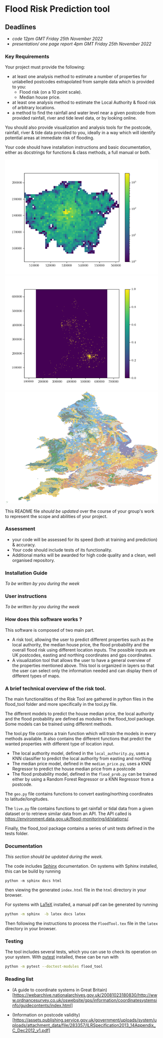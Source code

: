 # Flood Risk Prediction tool

## Deadlines
-  *code 12pm GMT Friday 25th November 2022*
-  *presentation/ one page report 4pm GMT Friday 25th November 2022*

### Key Requirements

Your project must provide the following:

 - at least one analysis method to estimate a number of properties for unlabelled postcodes extrapolated from sample data which is provided to you:
    - Flood risk (on a 10 point scale).
    - Median house price.
 - at least one analysis method to estimate the Local Authority & flood risk of arbitrary locations. 
 - a method to find the rainfall and water level near a given postcode from provided rainfall, river and tide level data, or by looking online.

 You should also provide visualization and analysis tools for the postcode, rainfall, river & tide data provided to you, ideally in a way which will identify potential areas at immediate risk of flooding.
 
 Your code should have installation instructions and basic documentation, either as docstrings for functions & class methods, a full manual or both.

![London postcode density](images/LondonPostcodeDensity.png)
![England Flood Risk](images/EnglandFloodRisk.png)
![UK soil types](images/UKSoilTypes.png)

This README file *should be updated* over the course of your group's work to represent the scope and abilities of your project.

### Assessment

 - your code will be assessed for its speed (both at training and prediction) & accuracy.
 - Your code should include tests of its functionality.
 - Additional marks will be awarded for high code quality and a clean, well organised repository.

 ### Installation Guide

*To be written by you during the week*

### User instructions

*To be written by you during the week*

### How does this software works ?

This software is composed of two main part. 

* A risk tool, allowing the user to predict different properties such as the local authority, the median house price, the flood probability and the overall flood risk using different location inputs. The possible inputs are UK postcodes, easting and northing coordinates and gps coordinates. 
* A visualization tool that allows the user to have a general overview of the properties mentioned above. This tool is organized in layers so that the user can select only the information needed and can display them of different types of maps. 


### A brief technical overview of the risk tool.

The main functionalities of the Risk Tool are gathered in python files in the flood_tool folder and more specifically in the tool.py file. 

The different models to predict the house median price, the local authority and the flood probability are defined as modules in the flood_tool package. Some models can be trained using different methods. 

The tool.py file contains a train function which will train the models in every methods available. It also contains the different functions that predict the wanted properties with different type of location input. 

* The local authority model, defined in the `local_authority.py`, uses a KNN classifier to predict the local authority from easting and northing
* The median price model, defined in the `median_price.py`, uses a KNN Regressor to predict the house median price from a postcode
* The flood probability model, defined in the `flood_prob.py` can be trained either by using a Random Forest Regressor or a KNN Regressor from a postcode. 

The `geo.py` file contains functions to convert easting/northing coordinates to latitude/longitudes. 

The `live.py` file contains functions to get rainfall or tidal data from a given dataset or to retrieve similar data from an API. The API called is https://environment.data.gov.uk/flood-monitoring/id/stations/. 

Finally, the flood_tool package contains a series of unit tests defined in the tests folder.


### Documentation

_This section should be updated during the week._

The code includes [Sphinx](https://www.sphinx-doc.org) documentation. On systems with Sphinx installed, this can be build by running

```
python -m sphinx docs html
```

then viewing the generated `index.html` file in the `html` directory in your browser.

For systems with [LaTeX](https://www.latex-project.org/get/) installed, a manual pdf can be generated by running

```bash
python -m sphinx  -b latex docs latex
```

Then following the instructions to process the `FloodTool.tex` file in the `latex` directory in your browser.

### Testing

The tool includes several tests, which you can use to check its operation on your system. With [pytest](https://doc.pytest.org/en/latest) installed, these can be run with

```bash
python -m pytest --doctest-modules flood_tool
```

### Reading list

 - (A guide to coordinate systems in Great Britain)[https://webarchive.nationalarchives.gov.uk/20081023180830/http://www.ordnancesurvey.co.uk/oswebsite/gps/information/coordinatesystemsinfo/guidecontents/index.html]

 - (Information on postcode validity)[https://assets.publishing.service.gov.uk/government/uploads/system/uploads/attachment_data/file/283357/ILRSpecification2013_14Appendix_C_Dec2012_v1.pdf]
